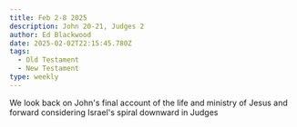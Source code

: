 ```yaml
---
title: Feb 2-8 2025
description: John 20-21, Judges 2
author: Ed Blackwood
date: 2025-02-02T22:15:45.780Z
tags:
  - Old Testament
  - New Testament
type: weekly
---
```

We look back on John's final account of the life and ministry of Jesus and forward considering Israel's spiral downward in Judges